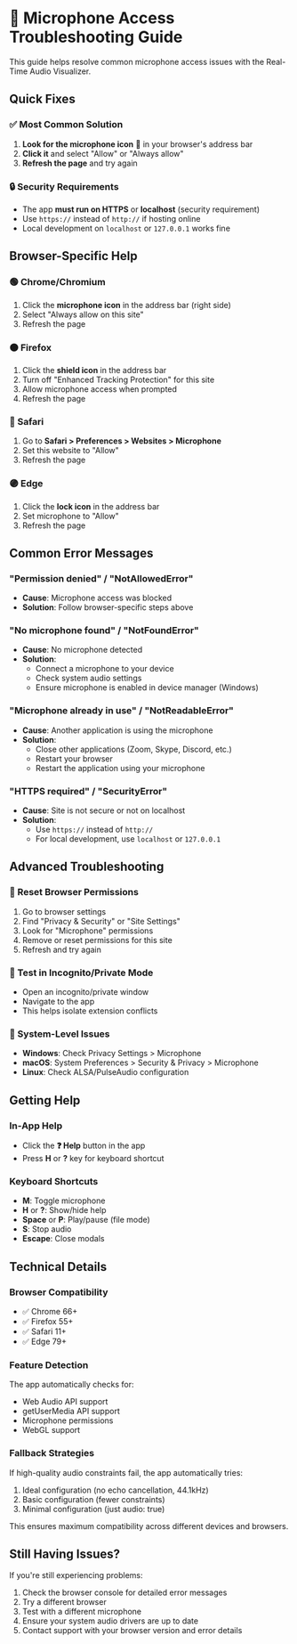 # 🎤 Microphone Access Troubleshooting Guide

This guide helps resolve common microphone access issues with the Real-Time Audio Visualizer.

## Quick Fixes

### ✅ Most Common Solution
1. **Look for the microphone icon** 🎤 in your browser's address bar
2. **Click it** and select "Allow" or "Always allow"
3. **Refresh the page** and try again

### 🔒 Security Requirements
- The app **must run on HTTPS** or **localhost** (security requirement)
- Use `https://` instead of `http://` if hosting online
- Local development on `localhost` or `127.0.0.1` works fine

## Browser-Specific Help

### 🟢 Chrome/Chromium
1. Click the **microphone icon** in the address bar (right side)
2. Select "Always allow on this site"
3. Refresh the page

### 🟠 Firefox
1. Click the **shield icon** in the address bar
2. Turn off "Enhanced Tracking Protection" for this site
3. Allow microphone access when prompted
4. Refresh the page

### 🔵 Safari
1. Go to **Safari > Preferences > Websites > Microphone**
2. Set this website to "Allow"
3. Refresh the page

### 🟣 Edge
1. Click the **lock icon** in the address bar
2. Set microphone to "Allow"
3. Refresh the page

## Common Error Messages

### "Permission denied" / "NotAllowedError"
- **Cause**: Microphone access was blocked
- **Solution**: Follow browser-specific steps above

### "No microphone found" / "NotFoundError"
- **Cause**: No microphone detected
- **Solution**: 
  - Connect a microphone to your device
  - Check system audio settings
  - Ensure microphone is enabled in device manager (Windows)

### "Microphone already in use" / "NotReadableError"
- **Cause**: Another application is using the microphone
- **Solution**:
  - Close other applications (Zoom, Skype, Discord, etc.)
  - Restart your browser
  - Restart the application using your microphone

### "HTTPS required" / "SecurityError"
- **Cause**: Site is not secure or not on localhost
- **Solution**:
  - Use `https://` instead of `http://`
  - For local development, use `localhost` or `127.0.0.1`

## Advanced Troubleshooting

### 🔄 Reset Browser Permissions
1. Go to browser settings
2. Find "Privacy & Security" or "Site Settings"
3. Look for "Microphone" permissions
4. Remove or reset permissions for this site
5. Refresh and try again

### 🧪 Test in Incognito/Private Mode
- Open an incognito/private window
- Navigate to the app
- This helps isolate extension conflicts

### 🔧 System-Level Issues
- **Windows**: Check Privacy Settings > Microphone
- **macOS**: System Preferences > Security & Privacy > Microphone
- **Linux**: Check ALSA/PulseAudio configuration

## Getting Help

### In-App Help
- Click the **❓ Help** button in the app
- Press **H** or **?** key for keyboard shortcut

### Keyboard Shortcuts
- **M**: Toggle microphone
- **H** or **?**: Show/hide help
- **Space** or **P**: Play/pause (file mode)
- **S**: Stop audio
- **Escape**: Close modals

## Technical Details

### Browser Compatibility
- ✅ Chrome 66+
- ✅ Firefox 55+
- ✅ Safari 11+
- ✅ Edge 79+

### Feature Detection
The app automatically checks for:
- Web Audio API support
- getUserMedia API support
- Microphone permissions
- WebGL support

### Fallback Strategies
If high-quality audio constraints fail, the app automatically tries:
1. Ideal configuration (no echo cancellation, 44.1kHz)
2. Basic configuration (fewer constraints)
3. Minimal configuration (just audio: true)

This ensures maximum compatibility across different devices and browsers.

## Still Having Issues?

If you're still experiencing problems:
1. Check the browser console for detailed error messages
2. Try a different browser
3. Test with a different microphone
4. Ensure your system audio drivers are up to date
5. Contact support with your browser version and error details
